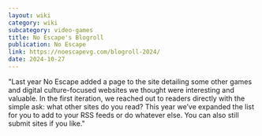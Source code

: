 ```yaml
---
layout: wiki
category: wiki
subcategory: video-games
title: No Escape's Blogroll
publication: No Escape
link: https://noescapevg.com/blogroll-2024/
date: 2024-10-27
---
```


"Last year No Escape added a page to the site detailing some other games and digital culture-focused websites we thought were interesting and valuable. In the first iteration, we reached out to readers directly with the simple ask: what other sites do you read? This year we’ve expanded the list for you to add to your RSS feeds or do whatever else. You can also still submit sites if you like."
